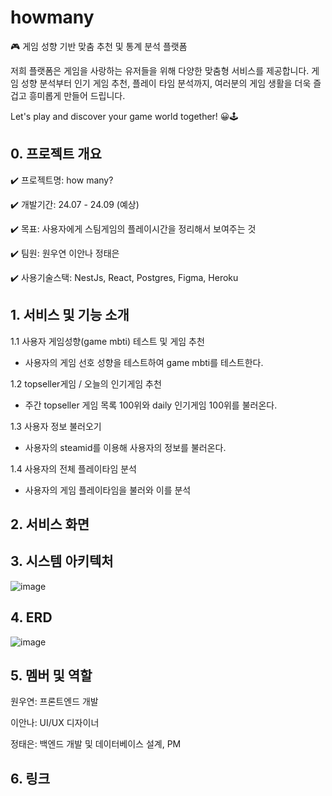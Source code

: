 # howmany

🎮 게임 성향 기반 맞춤 추천 및 통계 분석 플랫폼

저희 플랫폼은 게임을 사랑하는 유저들을 위해 다양한 맞춤형 서비스를 제공합니다. 게임 성향 분석부터 인기 게임 추천, 플레이 타임 분석까지, 여러분의 게임 생활을 더욱 즐겁고 흥미롭게 만들어 드립니다.

Let's play and discover your game world together! 😀🕹️

## 0. 프로젝트 개요
✔️ 프로젝트명: how many?

✔️ 개발기간: 24.07 - 24.09 (예상)

✔️ 목표: 사용자에게 스팀게임의 플레이시간을 정리해서 보여주는 것

✔️ 팀원: 원우연 이안나 정태은

✔️ 사용기술스택: NestJs, React, Postgres, Figma, Heroku

## 1. 서비스 및 기능 소개
1.1 사용자 게임성향(game mbti) 테스트 및 게임 추천
- 사용자의 게임 선호 성향을 테스트하여 game mbti를 테스트한다.
  
1.2 topseller게임 / 오늘의 인기게임 추천
- 주간 topseller 게임 목록 100위와 daily 인기게임 100위를 불러온다.

1.3 사용자 정보 불러오기
- 사용자의 steamid를 이용해 사용자의 정보를 불러온다.

1.4 사용자의 전체 플레이타임 분석
- 사용자의 게임 플레이타임을 불러와 이를 분석

## 2. 서비스 화면

## 3. 시스템 아키텍처
![image](https://github.com/user-attachments/assets/29cbf209-aced-4c00-a978-1801c1d04b85)

## 4. ERD
![image](https://github.com/user-attachments/assets/46f4d8b2-1950-4de0-b639-930c2302b30c)


## 5. 멤버 및 역할

원우연: 프론트엔드 개발

이안나: UI/UX 디자이너

정태은: 백엔드 개발 및 데이터베이스 설계, PM

## 6. 링크
